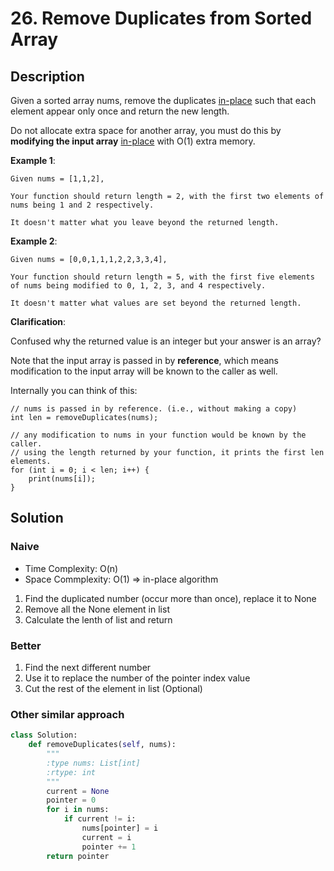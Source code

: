 # 26. Remove Duplicates from Sorted Array

## Description

Given a sorted array nums, remove the duplicates [in-place](https://www.wikiwand.com/en/In-place_algorithm) such that each element appear only once and return the new length.

Do not allocate extra space for another array, you must do this by **modifying the input array** [in-place](https://www.wikiwand.com/en/In-place_algorithm) with O(1) extra memory.

**Example 1**:

```
Given nums = [1,1,2],

Your function should return length = 2, with the first two elements of nums being 1 and 2 respectively.

It doesn't matter what you leave beyond the returned length.
```

**Example 2**:

```
Given nums = [0,0,1,1,1,2,2,3,3,4],

Your function should return length = 5, with the first five elements of nums being modified to 0, 1, 2, 3, and 4 respectively.

It doesn't matter what values are set beyond the returned length.
```

**Clarification**:

Confused why the returned value is an integer but your answer is an array?

Note that the input array is passed in by **reference**, which means modification to the input array will be known to the caller as well.

Internally you can think of this:

```
// nums is passed in by reference. (i.e., without making a copy)
int len = removeDuplicates(nums);

// any modification to nums in your function would be known by the caller.
// using the length returned by your function, it prints the first len elements.
for (int i = 0; i < len; i++) {
    print(nums[i]);
}
```

## Solution

### Naive

* Time Complexity: O(n)
* Space Commplexity: O(1) => in-place algorithm

1. Find the duplicated number (occur more than once), replace it to None
2. Remove all the None element in list
3. Calculate the lenth of list and return

### Better

1. Find the next different number
2. Use it to replace the number of the pointer index value
3. Cut the rest of the element in list (Optional)

### Other similar approach

```python
class Solution:
    def removeDuplicates(self, nums):
        """
        :type nums: List[int]
        :rtype: int
        """
        current = None
        pointer = 0
        for i in nums:
            if current != i:
                nums[pointer] = i
                current = i
                pointer += 1
        return pointer
```
